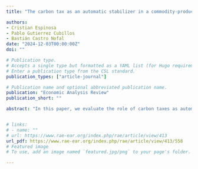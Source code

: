 ```yaml
---
title: "The carbon tax as an automatic stabilizer in a commodity-producing Small Open Economy"

authors:
- Cristian Espinosa
- Pablo Gutierrez Cubillos
- Bastián Castro Nofal
date: "2024-12-03T00:00:00Z"
doi: ""

# Publication type.
# Accepts a single type but formatted as a YAML list (for Hugo requirements).
# Enter a publication type from the CSL standard.
publication_types: ["article-journal"]

# Publication name and optional abbreviated publication name.
publication: "Economic Analysis Review"
publication_short: ""

abstract: "In this paper, we evaluate the role of carbon taxes as automatic stabilizers in small open economies (SOEs) that specialize in the export of a single commodity, particularly those highly dependent on energy inputs for production. Specifically, we examine the carbon tax’s ability to reduce the volatility of the real exchange rate and energy prices. This analysis is conducted through the lens of a DSGE model that incorporates an externality affecting GDP, originating from the burning of fossil fuels for energy generation. We assume this externality drives climate change, and the government, aiming to internalize these damages, imposes a Pigouvian tax on the energy sector. Our model is calibrated for the Chilean economy, which is highly specialized in copper production. The results show that the tax: (i) reduces energy volatility by 14% and energy price volatility by 10%, and (ii) lowers the variance of the real exchange rate by 1.8%. These stabilizing effects are robust to different shock specifications and the choice of model used to represent household consumption."


# links:
# - name: ""
# url: https://www.rae-ear.org/index.php/rae/article/view/413
url_pdf: https://www.rae-ear.org/index.php/rae/article/view/413/558
# Featured image
# To use, add an image named `featured.jpg/png` to your page's folder. 

---
```

